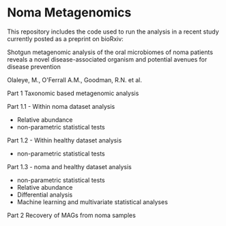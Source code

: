 # Noma Metagenomics

This repository includes the code used to run the analysis in a recent study currently posted as a preprint on bioRxiv:

Shotgun metagenomic analysis of the oral microbiomes of noma patients reveals a novel disease-associated organism and potential avenues for disease prevention

Olaleye, M., O'Ferrall A.M., Goodman, R.N. et al. 

Part 1 Taxonomic based metagenomic analysis

Part 1.1 - Within noma dataset analysis 
* Relative abundance
* non-parametric statistical tests

Part 1.2 - Within healthy dataset analysis
* non-parametric statistical tests 

Part 1.3 - noma and healthy dataset analysis 
* non-parametric statistical tests 
* Relative abundance
* Differential analysis
* Machine learning and multivariate statistical analyses

Part 2 Recovery of MAGs from noma samples
